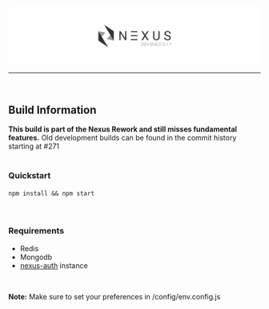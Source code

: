 
![Nexus-Stats Dev Version v0.1.1](/banner.png)

- - - -
<br>

## Build Information
**This build is part of the Nexus Rework and still misses fundamental features.**
Old development builds can be found in the commit history starting at #271
<br>
<br>

### Quickstart
`npm install && npm start`<br>
<br>
<br>

### Requirements
- Redis
- Mongodb
- [nexus-auth](https://github.com/Kaptard/nexus-auth) instance
<br>

**Note:** Make sure to set your preferences in /config/env.config.js
